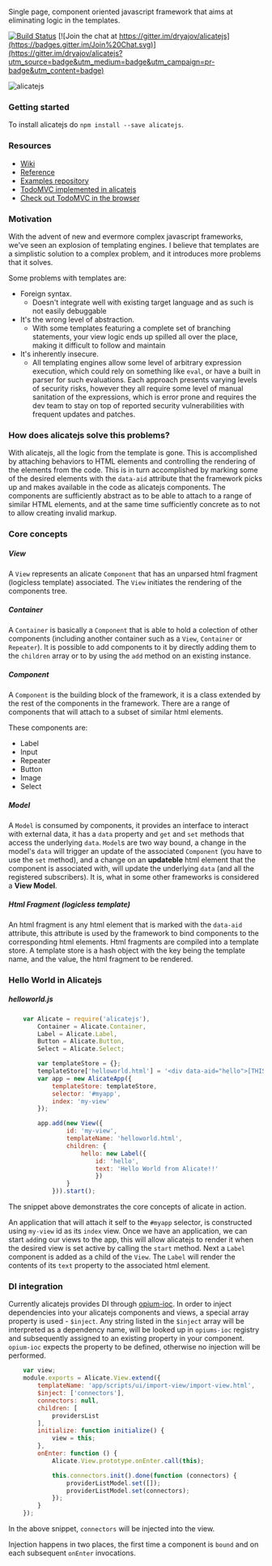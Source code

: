 Single page, component oriented javascript framework that aims at eliminating logic in the templates.

[![Build Status](https://travis-ci.org/dryajov/alicatejs.svg?branch=master)](https://travis-ci.org/dryajov/alicatejs)
[![Join the chat at https://gitter.im/dryajov/alicatejs](https://badges.gitter.im/Join%20Chat.svg)](https://gitter.im/dryajov/alicatejs?utm_source=badge&utm_medium=badge&utm_campaign=pr-badge&utm_content=badge)

![alicatejs](https://raw.githubusercontent.com/dryajov/alicatejs/master/logo.jpg)

### Getting started
To install alicatejs do `npm install --save alicatejs`.

### Resources
* [Wiki](https://github.com/dryajov/alicatejs/wiki)
* [Reference](http://alicatejs.org/docs/index.html)
* [Examples repository](https://github.com/dryajov/alicatejs_samples)
* [TodoMVC implemented in alicatejs](https://github.com/dryajov/todomvc-app-alicatejs)
* [Check out TodoMVC in the browser](https://dryajov.github.io/todomvc-app-alicatejs/index.html)

### Motivation
With the advent of new and evermore complex javascript frameworks, we've seen an explosion of templating engines. I believe
that templates are a simplistic solution to a complex problem, and it introduces more problems that it solves.

Some problems with templates are:

- Foreign syntax.
    - Doesn't integrate well with existing target language and as such is not easily debuggable
- It's the wrong level of abstraction.
    - With some templates featuring a complete set of branching statements,
      your view logic ends up spilled all over the place, making it difficult to
      follow and maintain
- It's inherently insecure.
	- All templating engines allow some level of arbitrary expression execution, which could rely on something like `eval`, or have a built in parser for such evaluations. Each approach presents varying levels of security risks, however they all require some level of manual sanitation of the expressions, which is error prone and requires the dev team to stay on top of reported security vulnerabilities with frequent updates and patches.

### How does alicatejs solve this problems?

With alicatejs, all the logic from the template is gone. This is accomplished by attaching behaviors to HTML elements
and controlling the rendering of the elements from the code. This is in turn accomplished by marking some of the desired elements with
the `data-aid` attribute that the framework picks up and makes available in the code as alicatejs components. The components are sufficiently
abstract as to be able to attach to a range of similar HTML elements, and at the same time sufficiently concrete as to
not to allow creating invalid markup.

### Core concepts

##### View

A `View` represents an alicate `Component` that has an unparsed html fragment (logicless template) associated. The `View` initiates the rendering of the components tree.

##### Container

A `Container` is basically a `Component` that is able to hold a colection of other components (including another container such as a `View`, `Container` or `Repeater`). It is possible to add components to it by directly adding them to the `children` array or to by using the `add` method on an existing instance.

##### Component

A `Component` is the building block of the framework, it is a class extended by the rest of the components in the framework. There are a range of components that will attach to a subset of similar html elements.

These components are:

* Label
* Input
* Repeater
* Button
* Image
* Select

##### Model

A `Model` is consumed by components, it provides an interface to interact with external data, it has a `data` property and `get` and `set` methods that access the underlying `data`. `Model`s are two way bound, a change in the model's `data` will trigger an update of the associated `Component` (you have to use the `set` method),  and a change on an __updateble__ html element that the component is associated with, will update the underlying `data` (and all the registered subscribers). It is, what in some other frameworks is considered a **View Model**.

##### Html Fragment (logicless template)

An html fragment is any html element that is marked with the `data-aid` attribute, this attribute is used by the framework to bind components to the corresponding html elements. Html fragments are compiled into a template store. A template store is a hash object with the key being the template name, and the value, the html fragment to be rendered.

### Hello World in Alicatejs

##### helloworld.js
```javascript
    var Alicate = require('alicatejs'),
        Container = Alicate.Container,
        Label = Alicate.Label,
        Button = Alicate.Button,
        Select = Alicate.Select;

        var templateStore = {};
        templateStore['helloworld.html'] = '<div data-aid="hello">[THIS WILL BE REPLACED]</div>';
        var app = new AlicateApp({
            templateStore: templateStore,
            selector: '#myapp',
            index: 'my-view'
        });

        app.add(new View({
                id: 'my-view',
                templateName: 'helloworld.html',
                children: {
                    hello: new Label({
                        id: 'hello',
                        text: 'Hello World from Alicate!!'
                        })
                }
            })).start();

```
The snippet above demonstrates the core concepts of alicate in action.

An application that will attach it self to the `#myapp` selector, is constructed using `my-view` id as its `index` view. Once we have an application, we can start `add`ing our views to the app, this will allow alicatejs to render it when the desired view is set active by calling the `start` method. Next a `Label` component is added as a child of the `View`. The `Label` will render the contents of its `text` property to the associated html element.

### DI integration

Currently alicatejs provides DI through [opium-ioc](https://github.com/dryajov/opium). In order to inject dependencies into your alicatejs components and views, a special array property is used - `$inject`. Any string listed in the `$inject` array will be interpreted as a dependency name, will be looked up in `opiums-ioc` registry and subsequently assigned to an existing property in your component. `opium-ioc` expects the property to be defined, otherwise no injection will be performed.

```javascript
    var view;
    module.exports = Alicate.View.extend({
        templateName: 'app/scripts/ui/import-view/import-view.html',
        $inject: ['connectors'],
        connectors: null,
        children: [
            providersList
        ],
        initialize: function initialize() {
            view = this;
        },
        onEnter: function () {
            Alicate.View.prototype.onEnter.call(this);

            this.connectors.init().done(function (connectors) {
                providerListModel.set([]);
                providerListModel.set(connectors);
            });
        }
    });
```

In the above snippet, `connectors` will be injected into the view.

Injection happens in two places, the first time a component is `bound` and on each subsequent `onEnter` invocations. 
